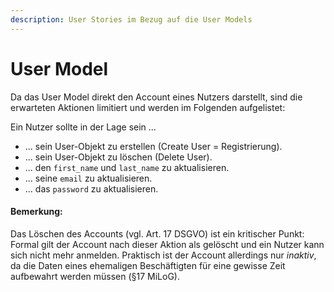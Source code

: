 ```yaml
---
description: User Stories im Bezug auf die User Models
---
```


# User Model

Da das User Model direkt den Account eines Nutzers darstellt, sind die erwarteten Aktionen limitiert und werden im Folgenden aufgelistet:

Ein Nutzer sollte in der Lage sein ...

* ... sein User-Objekt zu erstellen (Create User = Registrierung).
* ... sein User-Objekt zu löschen (Delete User).
* ... den `first_name` und `last_name` zu aktualisieren.
* ... seine `email` zu aktualisieren.
* ... das `password` zu aktualisieren.

#### Bemerkung:

Das Löschen des Accounts (vgl. Art. 17 DSGVO) ist ein kritischer Punkt: Formal gilt der Account nach dieser Aktion als gelöscht und ein Nutzer kann sich nicht mehr anmelden. Praktisch ist der Account allerdings nur _inaktiv_, da die Daten eines ehemaligen Beschäftigten für eine gewisse Zeit aufbewahrt werden müssen (§17 MiLoG).
